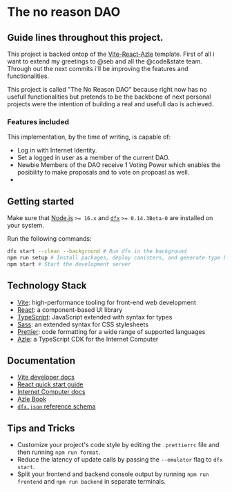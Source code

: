 # The no reason DAO 

## Guide lines throughout this project.

This project is backed ontop of the [Vite-React-Azle](https://github.com/Code-and-State/typescript-bootcamp/tree/main/templates/vite-react-azle) template. First of all i want to extend my greetings to @seb and all the @code&state team. 
Through out the next commits i'll be improving the features and functionalities. 

This project is called "The No Reason DAO" because right now has no usefull functionalities but pretends to be the backbone of next personal projects were the intention of building a real and usefull dao is achieved.

### Features included

This implementation, by the time of writing, is capable of:

- Log in with Internet Identity. 
- Set a logged in user as a member of the current DAO. 
- Newbie Members of the DAO receive 1 Voting Power which enables the posibility to make proposals and to vote on propoasl as well.
- 
## Getting started

Make sure that [Node.js](https://nodejs.org/en/) `>= 16.x` and [`dfx`](https://internetcomputer.org/docs/current/developer-docs/build/install-upgrade-remove) `>= 0.14.3Beta-0` are installed on your system.

Run the following commands:
```sh
dfx start --clean --background # Run dfx in the background
npm run setup # Install packages, deploy canisters, and generate type bindings
npm start # Start the development server
```

## Technology Stack

- [Vite](https://vitejs.dev/): high-performance tooling for front-end web development
- [React](https://reactjs.org/): a component-based UI library
- [TypeScript](https://www.typescriptlang.org/): JavaScript extended with syntax for types
- [Sass](https://sass-lang.com/): an extended syntax for CSS stylesheets
- [Prettier](https://prettier.io/): code formatting for a wide range of supported languages
- [Azle](https://github.com/demergent-labs/azle): a TypeScript CDK for the Internet Computer

## Documentation

- [Vite developer docs](https://vitejs.dev/guide/)
- [React quick start guide](https://beta.reactjs.org/learn)
- [Internet Computer docs](https://internetcomputer.org/docs/current/developer-docs/ic-overview)
- [Azle Book](https://demergent-labs.github.io/azle/)
- [`dfx.json` reference schema](https://internetcomputer.org/docs/current/references/dfx-json-reference/)

## Tips and Tricks

- Customize your project's code style by editing the `.prettierrc` file and then running `npm run format`.
- Reduce the latency of update calls by passing the `--emulator` flag to `dfx start`.
- Split your frontend and backend console output by running `npm run frontend` and `npm run backend` in separate terminals.
